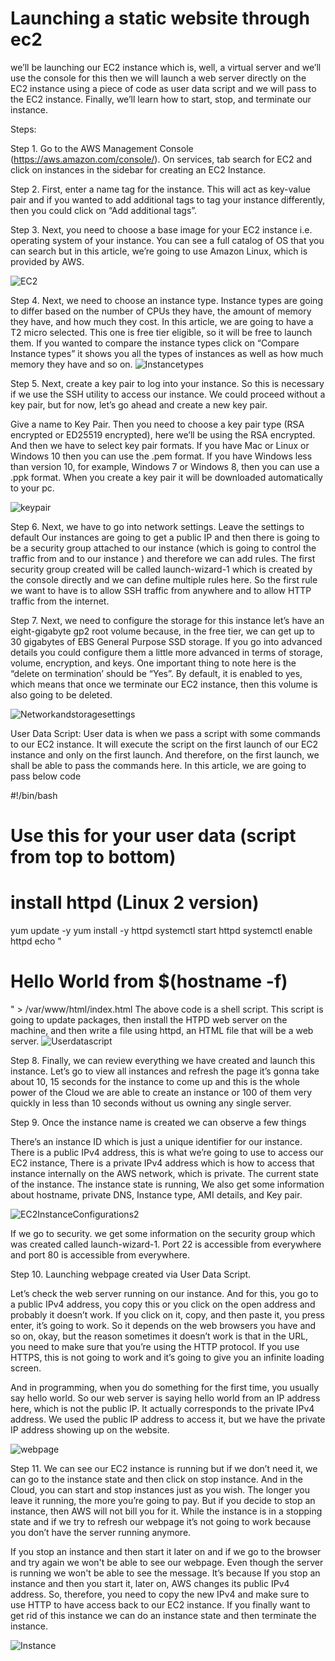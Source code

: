 # Launching a static website through ec2
 we’ll be launching our EC2 instance which is, well, a virtual server and we’ll use the console for this then we will launch a web server directly on the EC2 instance using a piece of code as user data script and we will pass to the EC2 instance. Finally, we’ll learn how to start, stop, and terminate our instance.

Steps:

Step 1. Go to the AWS Management Console (https://aws.amazon.com/console/). On services, tab search for EC2 and click on instances in the sidebar for creating an EC2 Instance.

Step 2. First, enter a name tag for the instance. This will act as key-value pair and if you wanted to add additional tags to tag your instance differently, then you could click on “Add additional tags”.

Step 3. Next, you need to choose a base image for your EC2 instance i.e. operating system of your instance. You can see a full catalog of OS that you can search but in this article, we’re going to use Amazon Linux, which is provided by AWS.

![EC2](https://github.com/haneefmohamed/AWS-Projects/assets/159698808/51e1f3ce-b6a0-49b3-abc5-2c16133148ab)

Step 4. Next, we need to choose an instance type. Instance types are going to differ based on the number of CPUs they have, the amount of memory they have, and how much they cost. In this article, we are going to have a T2 micro selected. This one is free tier eligible, so it will be free to launch them. If you wanted to compare the instance types click on “Compare Instance types” it shows you all the types of instances as well as how much memory they have and so on.
![Instancetypes](https://github.com/haneefmohamed/AWS-Projects/assets/159698808/66ffc843-b6cf-4c66-923c-ffd13caffcd5)

Step 5. Next, create a key pair to log into your instance. So this is necessary if we use the SSH utility to access our instance. We could proceed without a key pair, but for now, let’s go ahead and create a new key pair.

Give a name to Key Pair.
Then you need to choose a key pair type (RSA encrypted or ED25519 encrypted), here we’ll be using the RSA encrypted.
And then we have to select key pair formats. If you have Mac or Linux or Windows 10 then you can use the .pem format.
If you have Windows less than version 10, for example, Windows 7 or Windows 8, then you can use a .ppk format.
When you create a key pair it will be downloaded automatically to your pc.

![keypair](https://github.com/haneefmohamed/AWS-Projects/assets/159698808/e9853a93-f572-4545-9865-8a361506a251)

 
Step 6. Next, we have to go into network settings. Leave the settings to default Our instances are going to get a public IP and then there is going to be a security group attached to our instance (which is going to control the traffic from and to our instance ) and therefore we can add rules. The first security group created will be called launch-wizard-1 which is created by the console directly and we can define multiple rules here. So the first rule we want to have is to allow SSH traffic from anywhere and to allow HTTP traffic from the internet.

Step 7. Next, we need to configure the storage for this instance let’s have an eight-gigabyte gp2 root volume because, in the free tier, we can get up to 30 gigabytes of EBS General Purpose SSD storage. If you go into advanced details you could configure them a little more advanced in terms of storage, volume, encryption, and keys. One important thing to note here is the “delete on termination’ should be “Yes”. By default, it is enabled to yes, which means that once we terminate our EC2 instance, then this volume is also going to be deleted.


![Networkandstoragesettings](https://github.com/haneefmohamed/AWS-Projects/assets/159698808/f34e7629-d352-47ca-b24c-cb9e19028314)


User Data Script:
User data is when we pass a script with some commands to our EC2 instance. It will execute the script on the first launch of our EC2 instance and only on the first launch. And therefore, on the first launch, we shall be able to pass the commands here. In this article, we are going to pass below code

#!/bin/bash
# Use this for your user data (script from top to bottom)
# install httpd (Linux 2 version)
yum update -y
yum install -y httpd
systemctl start httpd
systemctl enable httpd
echo "<h1>Hello World from $(hostname -f)</h1>" > /var/www/html/index.html
The above code is a shell script. This script is going to update packages, then install the HTPD web server on the machine, and then write a file using httpd, an HTML file that will be a web server.
![Userdatascript](https://github.com/haneefmohamed/AWS-Projects/assets/159698808/198b5c79-2e8a-4869-8f52-e964ab488c8d)

 

Step 8. Finally, we can review everything we have created and launch this instance. Let’s go to view all instances and refresh the page it’s gonna take about 10, 15 seconds for the instance to come up and this is the whole power of the Cloud we are able to create an instance or 100 of them very quickly in less than 10 seconds without us owning any single server.

Step 9. Once the instance name is created we can observe a few things 

There’s an instance ID which is just a unique identifier for our instance.
There is a public IPv4 address, this is what we’re going to use to access our EC2 instance,
There is a private IPv4 address which is how to access that instance internally on the AWS network, which is private.
The current state of the instance. The instance state is running,
We also get some information about hostname, private DNS, Instance type, AMI details, and Key pair.

![EC2InstanceConfigurations2](https://github.com/haneefmohamed/AWS-Projects/assets/159698808/43055263-3432-4622-ad6f-748b5c26334d)

 

If we go to security. we get some information on the security group which was created called launch-wizard-1. Port 22 is accessible from everywhere and port 80 is accessible from everywhere.

Step 10. Launching webpage created via User Data Script.

Let’s check the web server running on our instance. And for this, you go to a public IPv4 address, you copy this or you click on the open address and probably it doesn’t work. If you click on it, copy, and then paste it, you press enter, it’s going to work. So it depends on the web browsers you have and so on, okay, but the reason sometimes it doesn’t work is that in the URL, you need to make sure that you’re using the HTTP protocol. If you use HTTPS, this is not going to work and it’s going to give you an infinite loading screen.

And in programming, when you do something for the first time, you usually say hello world. So our web server is saying hello world from an IP address here, which is not the public IP. It actually corresponds to the private IPv4 address. We used the public IP address to access it, but we have the private IP address showing up on the website.

![webpage](https://github.com/haneefmohamed/AWS-Projects/assets/159698808/678ebec5-1d4a-42f2-a002-c5150c01701d)


Step 11. We can see our EC2 instance is running but if we don’t need it, we can go to the instance state and then click on stop instance. And in the Cloud, you can start and stop instances just as you wish. The longer you leave it running, the more you’re going to pay. But if you decide to stop an instance, then AWS will not bill you for it. While the instance is in a stopping state and if we try to refresh our webpage it’s not going to work because you don’t have the server running anymore.

If you stop an instance and then start it later on and if we go to the browser and try again we won't be able to see our webpage. Even though the server is running we won't be able to see the message.  It’s because If you stop an instance and then you start it, later on, AWS changes its public IPv4 address. So, therefore, you need to copy the new IPv4 and make sure to use HTTP to have access back to our EC2 instance. If you finally want to get rid of this instance we can do an instance state and then terminate the instance.

![Instance](https://github.com/haneefmohamed/AWS-Projects/assets/159698808/125ea46f-fb43-4daf-b5b1-544eec3ee96a)




